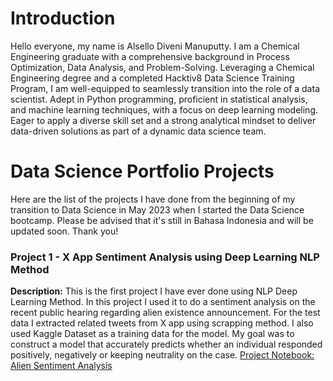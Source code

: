 # Introduction
Hello everyone, my name is Alsello Diveni Manuputty. I am a Chemical Engineering graduate with a comprehensive background in Process Optimization, Data Analysis, and Problem-Solving. 
Leveraging a Chemical Engineering degree and a completed Hacktiv8 Data Science Training Program, I am well-equipped to seamlessly transition into the role of a data scientist. 
Adept in Python programming, proficient in statistical analysis, and machine learning techniques, with a focus on deep learning modeling. 
Eager to apply a diverse skill set and a strong analytical mindset to deliver data-driven solutions as part of a dynamic data science team.

# Data Science Portfolio Projects

Here are the list of the projects I have done from the beginning of my transition to Data Science in May 2023 when I started the Data Science bootcamp. Please be advised that it's still in Bahasa Indonesia and will be updated soon. Thank you!

### Project 1 - X App Sentiment Analysis using Deep Learning NLP Method

**Description:** 
This is the first project I have ever done using NLP Deep Learning Method. In this project I used it to do a sentiment analysis on the recent public hearing regarding alien existence announcement. 
For the test data I extracted related tweets from X app using scrapping method. I also used Kaggle Dataset as a training data for the model.  My goal was to construct a model that accurately predicts whether an individual responded positively, negatively or keeping neutrality on the case. 
[Project Notebook: Alien Sentiment Analysis](https://github.com/AlselloDM/DataScience_Portfolio/tree/main/Project%201)
